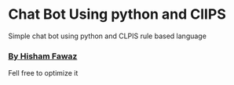 # Chat Bot Using python and ClIPS
Simple chat bot using python and CLPIS rule based language

### [By Hisham Fawaz](http://breakdance.io)
Fell free to optimize it 
